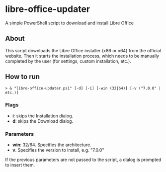 # libre-office-updater
A simple PowerShell script to download and install Libre Office

## About

This script downloads the Libre Office installer (x86 or x64) from the official website.
Then it starts the installation process, which needs to be manually completed by the user (for settings, custom installation, etc.).

## How to run

```
> & "libre-office-updater.ps1" [-d] [-i] [-win (32|64)] [-v ("7.0.0" | etc.)]
```

### Flags

- **i**: skips the Installation dialog.
- **d**: skips the Download dialog.

### Parameters

- **win**: 32/64. Specifies the architecture.
- **v**. Specifies the version to install, e.g. "7.0.0"

If the previous parameters are not passed to the script, a dialog is prompted to insert them.
